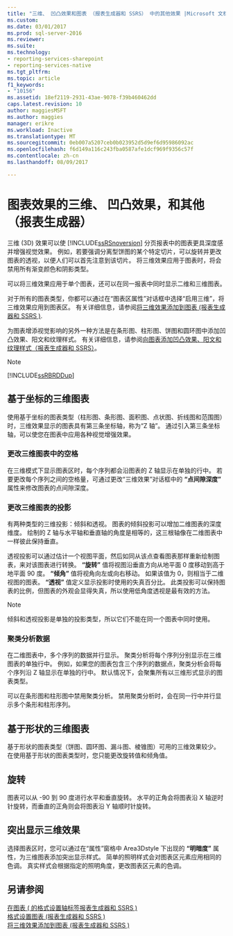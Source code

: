 ```yaml
---
title: "三维、 凹凸效果和图表 （报表生成器和 SSRS） 中的其他效果 |Microsoft 文档"
ms.custom: 
ms.date: 03/01/2017
ms.prod: sql-server-2016
ms.reviewer: 
ms.suite: 
ms.technology:
- reporting-services-sharepoint
- reporting-services-native
ms.tgt_pltfrm: 
ms.topic: article
f1_keywords:
- "10156"
ms.assetid: 18ef2119-2931-43ae-9078-f39b460462dd
caps.latest.revision: 10
author: maggiesMSFT
ms.author: maggies
manager: erikre
ms.workload: Inactive
ms.translationtype: MT
ms.sourcegitcommit: 0eb007a5207ceb0b023952d5d9ef6d95986092ac
ms.openlocfilehash: f6d149a116c243fba0587afe1dcf969f9356c57f
ms.contentlocale: zh-cn
ms.lasthandoff: 08/09/2017

---
```

# <a name="chart-effects---3d-bevel-and-other-report-builder"></a>图表效果的三维、 凹凸效果，和其他 （报表生成器）
  三维 (3D) 效果可以使 [!INCLUDE[ssRSnoversion](../../includes/ssrsnoversion-md.md)] 分页报表中的图表更具深度感并增强视觉效果。 例如，若要强调分离型饼图的某个特定切片，可以旋转并更改图表的透视，以便人们可以首先注意到该切片。 将三维效果应用于图表时，将会禁用所有渐变颜色和阴影类型。  
  
 可以将三维效果应用于单个图表，还可以在同一报表中同时显示二维和三维图表。  
  
 对于所有的图表类型，你都可以通过在“图表区属性”对话框中选择“启用三维”，将三维效果应用到图表区。 有关详细信息，请参阅[将三维效果添加到图表 &#40;报表生成器和 SSRS &#41;](../../reporting-services/report-design/chart-effects-add-3d-effects-report-builder.md).  
  
 为图表增添视觉影响的另外一种方法是在条形图、柱形图、饼图和圆环图中添加凹凸效果、阳文和纹理样式。 有关详细信息，请参阅[向图表添加凹凸效果、阳文和纹理样式（报表生成器和 SSRS）](../../reporting-services/report-design/chart-effects-add-bevel-emboss-or-texture-report-builder.md)。     
  
> [!NOTE]  
>  [!INCLUDE[ssRBRDDup](../../includes/ssrbrddup-md.md)]  
  
## <a name="coordinate-based-three-dimensional-charts"></a>基于坐标的三维图表  
 使用基于坐标的图表类型（柱形图、条形图、面积图、点状图、折线图和范围图）时，三维效果显示的图表具有第三条坐标轴，称为“Z 轴”。 通过引入第三条坐标轴，可以使您在图表中应用各种视觉增强效果。  
  
### <a name="changing-the-white-space-in-a-3d-chart"></a>更改三维图表中的空格  
 在三维模式下显示图表区时，每个序列都会沿图表的 Z 轴显示在单独的行中。 若要更改每个序列之间的空格量，可通过更改“三维效果”对话框中的 **“点间隙深度”** 属性来修改图表的点间隙深度。  
  
### <a name="changing-the-projection-of-a-3d-chart"></a>更改三维图表的投影  
 有两种类型的三维投影：倾斜和透视。 图表的倾斜投影可以增加二维图表的深度维度。 绘制的 Z 轴与水平轴和垂直轴的角度是相等的，这三根轴像在二维图表中一样彼此保持垂直。  
  
 透视投影可以通过估计一个视图平面，然后如同从该点查看图表那样重新绘制图表，来对该图表进行转换。 **“旋转”** 值将视图沿垂直方向从地平面 0 度移动到高于地平面 90 度。 **“倾角”** 值将视角向左或向右移动。 如果该值为 0，则相当于二维视图的图表。 **“透视”** 值定义显示投影时使用的失真百分比。 此类投影可以保持图表的比例，但图表的外观会显得失真，所以使用低角度透视是最有效的方法。  
  
> [!NOTE]  
>  倾斜和透视投影是单独的投影类型，所以它们不能在同一个图表中同时使用。  
  
### <a name="clustering-data"></a>聚类分析数据  
 在二维图表中，多个序列的数据并行显示。 聚类分析将每个序列分别显示在三维图表的单独行中。 例如，如果您的图表包含三个序列的数据点，聚类分析会将每个序列沿 Z 轴显示在单独的行中。 默认情况下，会聚集所有以三维形式显示的图表类型。  
  
 可以在条形图和柱形图中禁用聚类分析。 禁用聚类分析时，会在同一行中并行显示多个条形和柱形序列。  
  
## <a name="shape-based-three-dimensional-charts"></a>基于形状的三维图表  
 基于形状的图表类型（饼图、圆环图、漏斗图、棱锥图）可用的三维效果较少。 在使用基于形状的图表类型时，您只能更改旋转值和倾角值。  
  
## <a name="rotations"></a>旋转  
 图表可以从 -90 到 90 度进行水平和垂直旋转。 水平的正角会将图表沿 X 轴逆时针旋转，而垂直的正角则会将图表沿 Y 轴顺时针旋转。  
  
## <a name="highlighting-3d-effects"></a>突出显示三维效果  
 选择图表区时，您可以通过在“属性”窗格中 Area3Dstyle 下出现的 **“明暗度”** 属性，为三维图表添加突出显示样式。 简单的照明样式会对图表区元素应用相同的色调。 真实样式会根据指定的照明角度，更改图表区元素的色调。  
  
## <a name="see-also"></a>另请参阅  
 [在图表 &#40; 的格式设置轴标签报表生成器和 SSRS &#41;](../../reporting-services/report-design/formatting-axis-labels-on-a-chart-report-builder-and-ssrs.md)   
 [格式设置图表 &#40;报表生成器和 SSRS &#41;](../../reporting-services/report-design/formatting-a-chart-report-builder-and-ssrs.md)   
 [将三维效果添加到图表 &#40;报表生成器和 SSRS &#41;](../../reporting-services/report-design/chart-effects-add-3d-effects-report-builder.md)  
  
  

